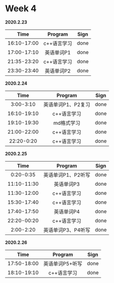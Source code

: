 # Week 4

**2020.2.23**

Time|Program|Sign
:---------------:|:---------------:|:---------------:
16:10-17:00|c++语言学习|done
17:00-17:10|英语单词P1|done
21:35-23:20|c++语言学习|done
23:30-23:40|英语单词P2|done

**2020.2.24**

Time|Program|Sign
:---------------:|:---------------:|:---------------:
3:00-3:10|英语单词P1、P2复习|done
16:10-19:10|c++语言学习|done
19:10-19:30|md格式学习|done
21:00-22:00|c++语言学习|done
22:20-0:20|c++语言学习|done

**2020.2.25**

Time|Program|Sign
:---------------:|:---------------:|:---------------:
0:20-0:35|英语单词P1、P2听写|done
11:10-11:30|英语单词P3|done
11:30-12:00|c++语言学习|done
15:30-17:40|c++语言学习|done
17:40-17:50|英语单词P4|done
22:20-00:20|c++语言学习|done
2:00-2:20|英语单词P3、P4听写|done

**2020.2.26**

Time|Program|Sign
:---------------:|:---------------:|:---------------:
17:50-18:00|英语单词P5+听写|done
18:10-19:10|c++语言学习|done
